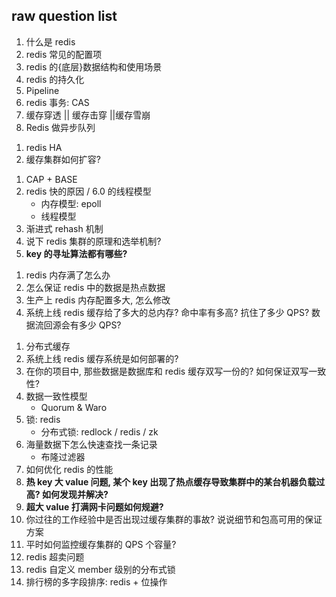 ## raw question list

<!-- 基础相关 -->

1. 什么是 redis
2. redis 常见的配置项
3. redis 的{底层}数据结构和使用场景
4. redis 的持久化
5. Pipeline
6. redis 事务: CAS
7. 缓存穿透 || 缓存击穿 ||缓存雪崩
8. Redis 做异步队列

<!-- HA 相关 -->

1. redis HA
2. 缓存集群如何扩容?

<!-- 原理相关 -->

1. CAP + BASE
2. redis 快的原因 / 6.0 的线程模型
   - 内存模型: epoll
   - 线程模型
3. 渐进式 rehash 机制
4. 说下 redis 集群的原理和选举机制?
5. **key 的寻址算法都有哪些?**

<!-- 内存相关 -->

1. redis 内存满了怎么办
2. 怎么保证 redis 中的数据是热点数据
3. 生产上 redis 内存配置多大, 怎么修改
4. 系统上线 redis 缓存给了多大的总内存? 命中率有多高? 抗住了多少 QPS? 数据流回源会有多少 QPS?

<!-- 应用相关 -->

1. 分布式缓存
2. 系统上线 redis 缓存系统是如何部署的?
3. 在你的项目中, 那些数据是数据库和 redis 缓存双写一份的? 如何保证双写一致性?
4. 数据一致性模型
   - Quorum & Waro
5. 锁: redis
   - 分布式锁: redlock / redis / zk
6. 海量数据下怎么快速查找一条记录
   - 布隆过滤器
7. 如何优化 redis 的性能
8. **热 key 大 value 问题, 某个 key 出现了热点缓存导致集群中的某台机器负载过高? 如何发现并解决?**
9. **超大 value 打满网卡问题如何规避?**
10. 你过往的工作经验中是否出现过缓存集群的事故? 说说细节和包高可用的保证方案
11. 平时如何监控缓存集群的 QPS 个容量?
12. redis 超卖问题
13. redis 自定义 member 级别的分布式锁
14. 排行榜的多字段排序: redis + 位操作
